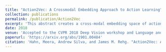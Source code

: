 ```yaml
---
title: "Action2Vec: A Crossmodal Embedding Approach to Action Learning"
collection: publications
permalink: /publication/Action2Vec
excerpt: 'This abstract creates a cross-modal embedding space of actions in videos and verbs.'
date: 2018
venue: 'Accepted to the CVPR 2018 Deep Vision workshop and Language and Vision workshop  and submitted to BMVC 2018. '
paperurl: 'https://arxiv.org/abs/1901.00484'
citation: 'Hahn, Meera, Andrew Silva, and James M. Rehg. "Action2Vec: A Crossmodal Embedding Approach to Action Learning." arXiv preprint arXiv:1901.00484 (2019).'
---
```

